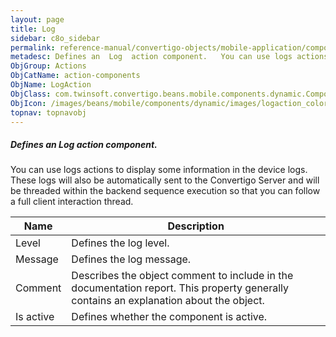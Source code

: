 ```yaml
---
layout: page
title: Log
sidebar: c8o_sidebar
permalink: reference-manual/convertigo-objects/mobile-application/components/action-components/log/
metadesc: Defines an  Log  action component.   You can use logs actions to display some information in the device logs. These logs will also be automatically se
ObjGroup: Actions
ObjCatName: action-components
ObjName: LogAction
ObjClass: com.twinsoft.convertigo.beans.mobile.components.dynamic.ComponentManager$1
ObjIcon: /images/beans/mobile/components/dynamic/images/logaction_color_32x32.png
topnav: topnavobj
---
```

##### Defines an <i>Log</i> action component. <br/>

 You can use logs actions to display some information in the device logs. These logs will also be automatically sent to the Convertigo Server and will be threaded within the backend sequence execution so that you can follow a full client interaction thread.

Name | Description 
--- | ---
Level | Defines the log level.
Message | Defines the log message.
Comment | Describes the object comment to include in the documentation report.  This property generally contains an explanation about the object. 
Is active | Defines whether the component is active. 


